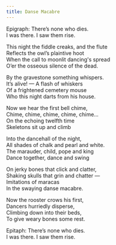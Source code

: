 ```yaml
---
title: Danse Macabre
---
```

Epigraph: There’s none who dies.\
I was there. I saw them rise. 



This night the fiddle creaks, and the flute\
Reflects the owl’s plaintive hoot\
When the call to moonlit dancing's spread\
O’er the osseous silence of the dead.



By the gravestone something whispers.\
It’s alive! — A flash of whiskers\
Of a frightened cemetery mouse\
Who this night darts from his house.



Now we hear the first bell chime,\
Chime, chime, chime, chime, chime…\
On the echoing twelfth time\
Skeletons sit up and climb



Into the dancehall of the night,\
All shades of chalk and pearl and white.\
The marauder, child, pope and king\
Dance together, dance and swing



On jerky bones that click and clatter,\
Shaking skulls that grin and chatter —\
Imitations of maracas\
In the swaying danse macabre.



Now the rooster crows his first,\
Dancers hurriedly disperse,\
Climbing down into their beds,\
To give weary bones some rest.



Epitaph: There’s none who dies.\
I was there. I saw them rise.
